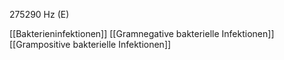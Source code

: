 275290 Hz (E)

[[Bakterieninfektionen]]
[[Gramnegative bakterielle Infektionen]]
[[Grampositive bakterielle Infektionen]]